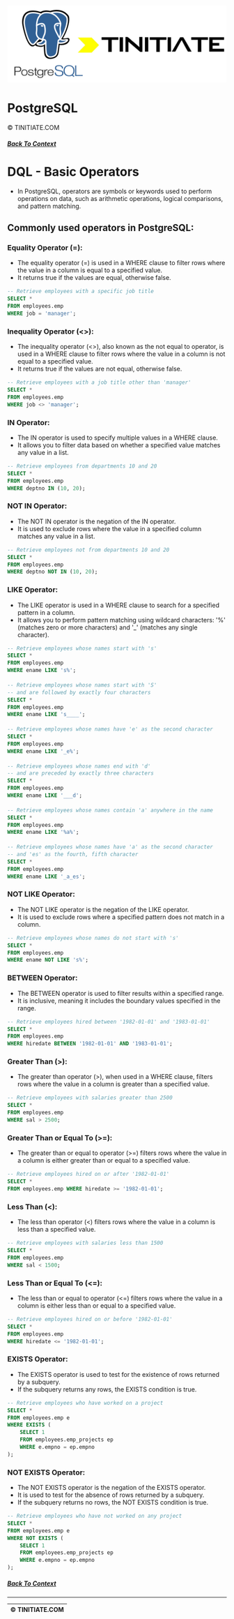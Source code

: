 ![PostgreSQL Tinitiate Image](postgresql_tinitiate.png)

# PostgreSQL
&copy; TINITIATE.COM

##### [Back To Context](./README.md)

# DQL - Basic Operators
* In PostgreSQL, operators are symbols or keywords used to perform operations on data, such as arithmetic operations, logical comparisons, and pattern matching.

## Commonly used operators in PostgreSQL:
### Equality Operator (=):
* The equality operator (=) is used in a WHERE clause to filter rows where the value in a column is equal to a specified value.
* It returns true if the values are equal, otherwise false.
```sql
-- Retrieve employees with a specific job title
SELECT *
FROM employees.emp
WHERE job = 'manager';
```
### Inequality Operator (<>):
* The inequality operator (<>), also known as the not equal to operator, is used in a WHERE clause to filter rows where the value in a column is not equal to a specified value.
* It returns true if the values are not equal, otherwise false.
```sql
-- Retrieve employees with a job title other than 'manager'
SELECT *
FROM employees.emp
WHERE job <> 'manager';
```
### IN Operator:
* The IN operator is used to specify multiple values in a WHERE clause.
* It allows you to filter data based on whether a specified value matches any value in a list.
```sql
-- Retrieve employees from departments 10 and 20
SELECT *
FROM employees.emp
WHERE deptno IN (10, 20);
```
### NOT IN Operator:
* The NOT IN operator is the negation of the IN operator.
* It is used to exclude rows where the value in a specified column matches any value in a list.
```sql
-- Retrieve employees not from departments 10 and 20
SELECT *
FROM employees.emp
WHERE deptno NOT IN (10, 20);
```
### LIKE Operator:
* The LIKE operator is used in a WHERE clause to search for a specified pattern in a column.
* It allows you to perform pattern matching using wildcard characters: '%' (matches zero or more characters) and '_' (matches any single character).
```sql
-- Retrieve employees whose names start with 's'
SELECT *
FROM employees.emp
WHERE ename LIKE 's%';

-- Retrieve employees whose names start with 'S'
-- and are followed by exactly four characters
SELECT *
FROM employees.emp
WHERE ename LIKE 's____';

-- Retrieve employees whose names have 'e' as the second character
SELECT *
FROM employees.emp
WHERE ename LIKE '_e%';

-- Retrieve employees whose names end with 'd'
-- and are preceded by exactly three characters
SELECT *
FROM employees.emp
WHERE ename LIKE '___d';

-- Retrieve employees whose names contain 'a' anywhere in the name
SELECT *
FROM employees.emp
WHERE ename LIKE '%a%';

-- Retrieve employees whose names have 'a' as the second character
-- and 'es' as the fourth, fifth character
SELECT *
FROM employees.emp
WHERE ename LIKE '_a_es';
```
### NOT LIKE Operator:
* The NOT LIKE operator is the negation of the LIKE operator.
* It is used to exclude rows where a specified pattern does not match in a column.
```sql
-- Retrieve employees whose names do not start with 's'
SELECT *
FROM employees.emp
WHERE ename NOT LIKE 's%';
```
### BETWEEN Operator:
* The BETWEEN operator is used to filter results within a specified range.
* It is inclusive, meaning it includes the boundary values specified in the range.
```sql
-- Retrieve employees hired between '1982-01-01' and '1983-01-01'
SELECT *
FROM employees.emp
WHERE hiredate BETWEEN '1982-01-01' AND '1983-01-01';
```
### Greater Than (>):
* The greater than operator (>), when used in a WHERE clause, filters rows where the value in a column is greater than a specified value.
```sql
-- Retrieve employees with salaries greater than 2500
SELECT *
FROM employees.emp
WHERE sal > 2500;
```
### Greater Than or Equal To (>=):
* The greater than or equal to operator (>=) filters rows where the value in a column is either greater than or equal to a specified value.
```sql
-- Retrieve employees hired on or after '1982-01-01'
SELECT *
FROM employees.emp WHERE hiredate >= '1982-01-01';
```
### Less Than (<):
* The less than operator (<) filters rows where the value in a column is less than a specified value.
```sql
-- Retrieve employees with salaries less than 1500
SELECT *
FROM employees.emp
WHERE sal < 1500;
```
### Less Than or Equal To (<=):
* The less than or equal to operator (<=) filters rows where the value in a column is either less than or equal to a specified value.
```sql
-- Retrieve employees hired on or before '1982-01-01'
SELECT *
FROM employees.emp
WHERE hiredate <= '1982-01-01';
```
### EXISTS Operator:
* The EXISTS operator is used to test for the existence of rows returned by a subquery.
* If the subquery returns any rows, the EXISTS condition is true.
```sql
-- Retrieve employees who have worked on a project
SELECT *
FROM employees.emp e
WHERE EXISTS (
    SELECT 1
    FROM employees.emp_projects ep
    WHERE e.empno = ep.empno
);
```
### NOT EXISTS Operator:
* The NOT EXISTS operator is the negation of the EXISTS operator.
* It is used to test for the absence of rows returned by a subquery.
* If the subquery returns no rows, the NOT EXISTS condition is true.
```sql
-- Retrieve employees who have not worked on any project
SELECT *
FROM employees.emp e
WHERE NOT EXISTS (
    SELECT 1
    FROM employees.emp_projects ep
    WHERE e.empno = ep.empno
);
```

##### [Back To Context](./README.md)
***
| &copy; TINITIATE.COM |
|----------------------|

